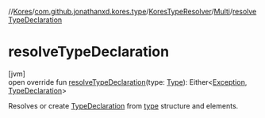 //[Kores](../../../../index.md)/[com.github.jonathanxd.kores.type](../../index.md)/[KoresTypeResolver](../index.md)/[Multi](index.md)/[resolveTypeDeclaration](resolve-type-declaration.md)

# resolveTypeDeclaration

[jvm]\
open override fun [resolveTypeDeclaration](resolve-type-declaration.md)(type: [Type](https://docs.oracle.com/javase/8/docs/api/java/lang/reflect/Type.html)): Either<[Exception](https://kotlinlang.org/api/latest/jvm/stdlib/kotlin/-exception/index.html), [TypeDeclaration](../../../com.github.jonathanxd.kores.base/-type-declaration/index.md)>

Resolves or create [TypeDeclaration](../../../com.github.jonathanxd.kores.base/-type-declaration/index.md) from [type](resolve-type-declaration.md) structure and elements.
